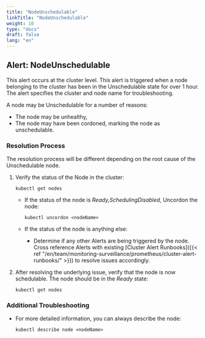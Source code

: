 ```yaml
---
title: "NodeUnschedulable"
linkTitle: "NodeUnschedulable"
weight: 10
type: "docs"
draft: false
lang: "en"
---
```


## Alert: NodeUnschedulable

This alert occurs at the cluster level. This alert is triggered when a node belonging to the cluster has been in the Unschedulable state for over 1 hour. The alert specifies the cluster and node name for troubleshooting.

A node may be Unschedulable for a number of reasons:
- The node may be unhealthy,
- The node may have been cordoned, marking the node as unschedulable.

### Resolution Process

The resolution process will be different depending on the root cause of the Unschedulable node.

1. Verify the status of the Node in the cluster:

    `kubectl get nodes`

    - If the status of the node is *Ready,SchedulingDisabled*, Uncordon the node:

        `kubectl uncordon <nodeName>`

    - If the status of the node is anything else:

        - Determine if any other Alerts are being triggered by the node. Cross reference Alerts with existing [Cluster Alert Runbooks]({{< ref "/en/team/monitoring-surveillance/prometheus/cluster-alert-runbooks/" >}}) to resolve issues accordingly.

2. After resolving the underlying issue, verify that the node is now schedulable. The node should be in the *Ready* state:

    `kubectl get nodes`

### Additional Troubleshooting

- For more detailed information, you can always describe the node:

    `kubectl describe node <nodeName>`
